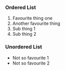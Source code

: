 ### Ordered List
1. Favourite thing one
2. Another favourite thing
  1. Sub thing 1
  2. Sub thing 2

### Unordered List
* Not so favourite 1
* Not so favourite 2
